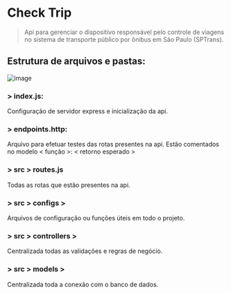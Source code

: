# Check Trip

> Api para gerenciar o dispositivo responsável pelo controle de viagens no sistema de transporte público por ônibus em São Paulo (SPTrans).

## Estrutura de arquivos e pastas:

![image](https://user-images.githubusercontent.com/39804819/81461503-b368fe80-9182-11ea-9c56-cf611d445484.png)

### > index.js:
Configuração de servidor express e inicialização da api.

### > endpoints.http:
Arquivo para efetuar testes das rotas presentes na api. Estão comentados no modelo < função >: < retorno esperado >

### > src > routes.js
Todas as rotas que estão presentes na api.

### > src > configs >
Arquivos de configuração ou funções úteis em todo o projeto.

### > src > controllers >
Centralizada todas as validações e regras de negócio.

### > src > models >
Centralizada toda a conexão com o banco de dados.